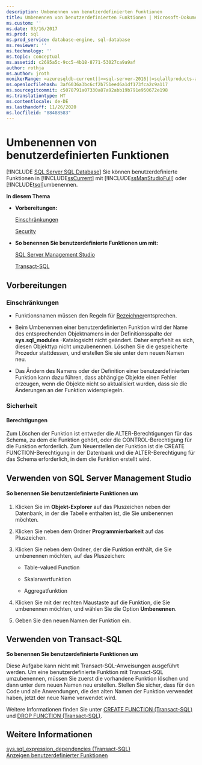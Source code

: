 ```yaml
---
description: Umbenennen von benutzerdefinierten Funktionen
title: Umbenennen von benutzerdefinierten Funktionen | Microsoft-Dokumentation
ms.custom: ''
ms.date: 03/16/2017
ms.prod: sql
ms.prod_service: database-engine, sql-database
ms.reviewer: ''
ms.technology: ''
ms.topic: conceptual
ms.assetid: c2695a5c-9cc5-4b18-8771-53027ca9a9af
author: rothja
ms.author: jroth
monikerRange: =azuresqldb-current||>=sql-server-2016||=sqlallproducts-allversions||>=sql-server-linux-2017||=azuresqldb-mi-current
ms.openlocfilehash: 3af6036a3bc6cf2b751eed6a1df173fca2c9a117
ms.sourcegitcommit: c5078791a07330a87a92abb19b791e950672e198
ms.translationtype: HT
ms.contentlocale: de-DE
ms.lasthandoff: 11/26/2020
ms.locfileid: "88488583"
---
```

# <a name="rename-user-defined-functions"></a>Umbenennen von benutzerdefinierten Funktionen
[!INCLUDE [SQL Server SQL Database](../../includes/applies-to-version/sql-asdb.md)]
  Sie können benutzerdefinierte Funktionen in [!INCLUDE[ssCurrent](../../includes/sscurrent-md.md)] mit [!INCLUDE[ssManStudioFull](../../includes/ssmanstudiofull-md.md)] oder [!INCLUDE[tsql](../../includes/tsql-md.md)]umbenennen.  
  
 **In diesem Thema**  
  
-   **Vorbereitungen:**  
  
     [Einschränkungen](#Restrictions)  
  
     [Security](#Security)  
  
-   **So benennen Sie benutzerdefinierte Funktionen um mit:**  
  
     [SQL Server Management Studio](#SSMSProcedure)  
  
     [Transact-SQL](#TsqlProcedure)  
  
##  <a name="before-you-begin"></a><a name="BeforeYouBegin"></a> Vorbereitungen  
  
###  <a name="limitations-and-restrictions"></a><a name="Restrictions"></a> Einschränkungen  
  
-   Funktionsnamen müssen den Regeln für [Bezeichner](../../relational-databases/databases/database-identifiers.md)entsprechen.  
  
-   Beim Umbenennen einer benutzerdefinierten Funktion wird der Name des entsprechenden Objektnamens in der Definitionsspalte der **sys.sql_modules** -Katalogsicht nicht geändert. Daher empfiehlt es sich, diesen Objekttyp nicht umzubenennen. Löschen Sie die gespeicherte Prozedur stattdessen, und erstellen Sie sie unter dem neuen Namen neu.  
  
-   Das Ändern des Namens oder der Definition einer benutzerdefinierten Funktion kann dazu führen, dass abhängige Objekte einen Fehler erzeugen, wenn die Objekte nicht so aktualisiert wurden, dass sie die Änderungen an der Funktion widerspiegeln.  
  
###  <a name="security"></a><a name="Security"></a> Sicherheit  
  
####  <a name="permissions"></a><a name="Permissions"></a> Berechtigungen  
 Zum Löschen der Funktion ist entweder die ALTER-Berechtigungen für das Schema, zu dem die Funktion gehört, oder die CONTROL-Berechtigung für die Funktion erforderlich. Zum Neuerstellen der Funktion ist die CREATE FUNCTION-Berechtigung in der Datenbank und die ALTER-Berechtigung für das Schema erforderlich, in dem die Funktion erstellt wird.  
  
##  <a name="using-sql-server-management-studio"></a><a name="SSMSProcedure"></a> Verwenden von SQL Server Management Studio  
  
#### <a name="to-rename-user-defined-functions"></a>So benennen Sie benutzerdefinierte Funktionen um  
  
1.  Klicken Sie im **Objekt-Explorer** auf das Pluszeichen neben der Datenbank, in der die Tabelle enthalten ist, die Sie umbenennen möchten.  
  
2.  Klicken Sie neben dem Ordner **Programmierbarkeit** auf das Pluszeichen.  
  
3.  Klicken Sie neben dem Ordner, der die Funktion enthält, die Sie umbenennen möchten, auf das Pluszeichen:  
  
    -   Table-valued Function  
  
    -   Skalarwertfunktion  
  
    -   Aggregatfunktion  
  
4.  Klicken Sie mit der rechten Maustaste auf die Funktion, die Sie umbenennen möchten, und wählen Sie die Option **Umbenennen**.  
  
5.  Geben Sie den neuen Namen der Funktion ein.  
  
##  <a name="using-transact-sql"></a><a name="TsqlProcedure"></a> Verwenden von Transact-SQL  
 **So benennen Sie benutzerdefinierte Funktionen um**  
  
 Diese Aufgabe kann nicht mit Transact-SQL-Anweisungen ausgeführt werden. Um eine benutzerdefinierte Funktion mit Transact-SQL umzubenennen, müssen Sie zuerst die vorhandene Funktion löschen und dann unter dem neuen Namen neu erstellen. Stellen Sie sicher, dass für den Code und alle Anwendungen, die den alten Namen der Funktion verwendet haben, jetzt der neue Name verwendet wird.  
  
 Weitere Informationen finden Sie unter [CREATE FUNCTION &#40;Transact-SQL&#41;](../../t-sql/statements/create-function-transact-sql.md) und [DROP FUNCTION &#40;Transact-SQL&#41;](../../t-sql/statements/drop-function-transact-sql.md).  
  
## <a name="see-also"></a>Weitere Informationen  
 [sys.sql_expression_dependencies &#40;Transact-SQL&#41;](../../relational-databases/system-catalog-views/sys-sql-expression-dependencies-transact-sql.md)   
 [Anzeigen benutzerdefinierter Funktionen](../../relational-databases/user-defined-functions/view-user-defined-functions.md)  
  
  
